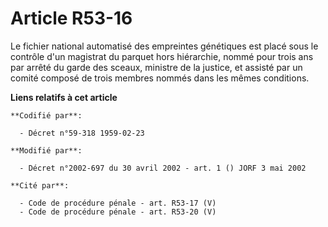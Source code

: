 # Article R53-16

Le fichier national automatisé des empreintes génétiques est placé sous le contrôle d'un magistrat du parquet hors
hiérarchie, nommé pour trois ans par arrêté du garde des sceaux, ministre de la justice, et assisté par un comité composé de
trois membres nommés dans les mêmes conditions.

**Liens relatifs à cet article**

	**Codifié par**:

	  - Décret n°59-318 1959-02-23

	**Modifié par**:

	  - Décret n°2002-697 du 30 avril 2002 - art. 1 () JORF 3 mai 2002

	**Cité par**:

	  - Code de procédure pénale - art. R53-17 (V)
	  - Code de procédure pénale - art. R53-20 (V)
